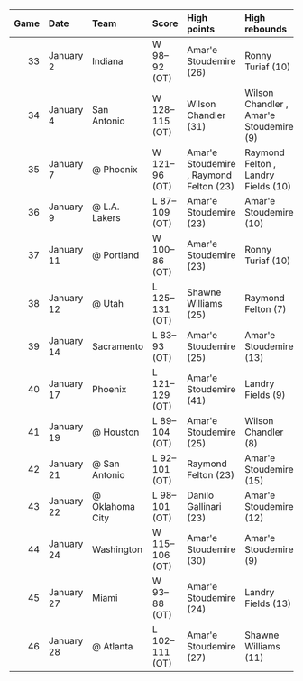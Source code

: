 |   Game | Date       | Team            | Score          | High points                             | High rebounds                           | High assists        | Location Attendance          | Record   |
|-------:|:-----------|:----------------|:---------------|:----------------------------------------|:----------------------------------------|:--------------------|:-----------------------------|:---------|
|     33 | January 2  | Indiana         | W 98–92 (OT)   | Amar'e Stoudemire (26)                  | Ronny Turiaf (10)                       | Toney Douglas (7)   | Madison Square Garden 19,763 | 19–14    |
|     34 | January 4  | San Antonio     | W 128–115 (OT) | Wilson Chandler (31)                    | Wilson Chandler , Amar'e Stoudemire (9) | Raymond Felton (7)  | Madison Square Garden 19,763 | 20–14    |
|     35 | January 7  | @ Phoenix       | W 121–96 (OT)  | Amar'e Stoudemire , Raymond Felton (23) | Raymond Felton , Landry Fields (10)     | Raymond Felton (11) | US Airways Center 17,621     | 21–14    |
|     36 | January 9  | @ L.A. Lakers   | L 87–109 (OT)  | Amar'e Stoudemire (23)                  | Amar'e Stoudemire (10)                  | Raymond Felton (7)  | Staples Center 18,997        | 21–15    |
|     37 | January 11 | @ Portland      | W 100–86 (OT)  | Amar'e Stoudemire (23)                  | Ronny Turiaf (10)                       | Raymond Felton (14) | Rose Garden 20,604           | 22–15    |
|     38 | January 12 | @ Utah          | L 125–131 (OT) | Shawne Williams (25)                    | Raymond Felton (7)                      | Raymond Felton (11) | EnergySolutions Arena 19,911 | 22–16    |
|     39 | January 14 | Sacramento      | L 83–93 (OT)   | Amar'e Stoudemire (25)                  | Amar'e Stoudemire (13)                  | Raymond Felton (6)  | Madison Square Garden 19,763 | 22–17    |
|     40 | January 17 | Phoenix         | L 121–129 (OT) | Amar'e Stoudemire (41)                  | Landry Fields (9)                       | Raymond Felton (13) | Madison Square Garden 19,763 | 22–18    |
|     41 | January 19 | @ Houston       | L 89–104 (OT)  | Amar'e Stoudemire (25)                  | Wilson Chandler (8)                     | Raymond Felton (5)  | Toyota Center 15,903         | 22–19    |
|     42 | January 21 | @ San Antonio   | L 92–101 (OT)  | Raymond Felton (23)                     | Amar'e Stoudemire (15)                  | Raymond Felton (7)  | AT&T Center 18,581           | 22–20    |
|     43 | January 22 | @ Oklahoma City | L 98–101 (OT)  | Danilo Gallinari (23)                   | Amar'e Stoudemire (12)                  | Raymond Felton (7)  | Oklahoma City Arena 18,203   | 22–21    |
|     44 | January 24 | Washington      | W 115–106 (OT) | Amar'e Stoudemire (30)                  | Amar'e Stoudemire (9)                   | Raymond Felton (15) | Madison Square Garden 19,763 | 23–21    |
|     45 | January 27 | Miami           | W 93–88 (OT)   | Amar'e Stoudemire (24)                  | Landry Fields (13)                      | Raymond Felton (7)  | Madison Square Garden 19,763 | 24–21    |
|     46 | January 28 | @ Atlanta       | L 102–111 (OT) | Amar'e Stoudemire (27)                  | Shawne Williams (11)                    | Raymond Felton (13) | Philips Arena 19,069         | 24–22    |